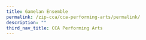 ```yaml
---
title: Gamelan Ensemble
permalink: /zip-cca/cca-performing-arts/permalink/
description: ""
third_nav_title: CCA Performing Arts
---
```

